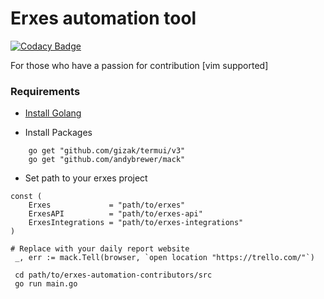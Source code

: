 # Erxes automation tool

[![Codacy Badge](https://api.codacy.com/project/badge/Grade/65029a0136564080877ca651ed452091)](https://app.codacy.com/manual/munkhorgil/erxes-automation-contributors?utm_source=github.com&utm_medium=referral&utm_content=munkhorgil/erxes-automation-contributors&utm_campaign=Badge_Grade_Dashboard)

For those who have a passion for contribution [vim supported]

### Requirements
- [Install Golang](https://golang.org/doc/install)

- Install Packages
```
	go get "github.com/gizak/termui/v3"
	go get "github.com/andybrewer/mack"
```
- Set path to your erxes project
```
const (
	Erxes             = "path/to/erxes"
	ErxesAPI          = "path/to/erxes-api"
	ErxesIntegrations = "path/to/erxes-integrations"
)
```

```
# Replace with your daily report website
 _, err := mack.Tell(browser, `open location "https://trello.com/"`)
```

```
 cd path/to/erxes-automation-contributors/src
 go run main.go
```

